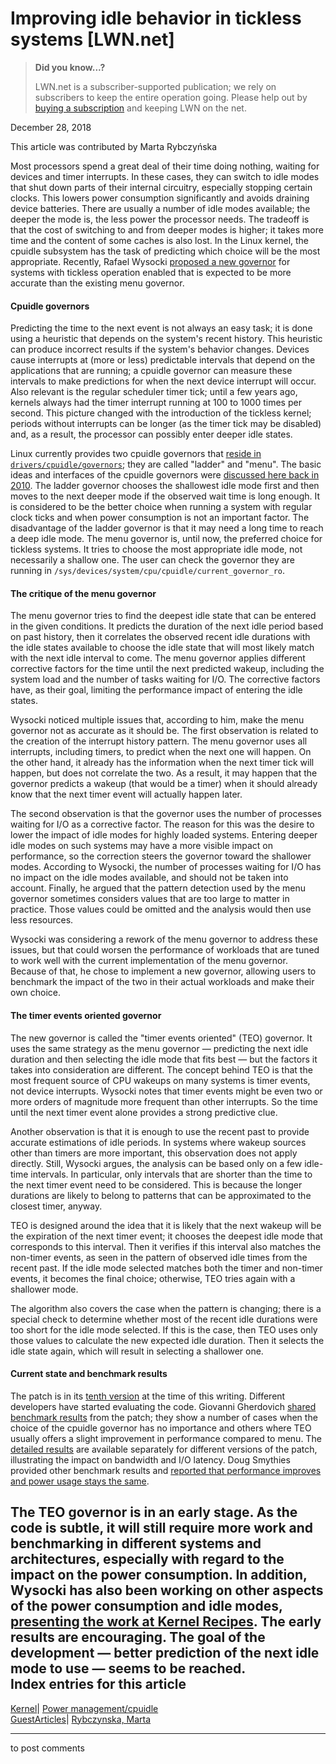 # Improving idle behavior in tickless systems [LWN.net]

> **Did you know...?**
> 
> LWN.net is a subscriber-supported publication; we rely on subscribers to keep the entire operation going. Please help out by [buying a subscription](/Promo/nst-nag4/subscribe) and keeping LWN on the net. 

December 28, 2018

This article was contributed by Marta Rybczyńska

Most processors spend a great deal of their time doing nothing, waiting for devices and timer interrupts. In these cases, they can switch to idle modes that shut down parts of their internal circuitry, especially stopping certain clocks. This lowers power consumption significantly and avoids draining device batteries. There are usually a number of idle modes available; the deeper the mode is, the less power the processor needs. The tradeoff is that the cost of switching to and from deeper modes is higher; it takes more time and the content of some caches is also lost. In the Linux kernel, the cpuidle subsystem has the task of predicting which choice will be the most appropriate. Recently, Rafael Wysocki [proposed a new governor](/ml/linux-kernel/1994073.q7eAg5jFKm%40aspire.rjw.lan/) for systems with tickless operation enabled that is expected to be more accurate than the existing menu governor.

#### Cpuidle governors

Predicting the time to the next event is not always an easy task; it is done using a heuristic that depends on the system's recent history. This heuristic can produce incorrect results if the system's behavior changes. Devices cause interrupts at (more or less) predictable intervals that depend on the applications that are running; a cpuidle governor can measure these intervals to make predictions for when the next device interrupt will occur. Also relevant is the regular scheduler timer tick; until a few years ago, kernels always had the timer interrupt running at 100 to 1000 times per second. This picture changed with the introduction of the tickless kernel; periods without interrupts can be longer (as the timer tick may be disabled) and, as a result, the processor can possibly enter deeper idle states.

Linux currently provides two cpuidle governors that [reside in `drivers/cpuidle/governors`](https://elixir.bootlin.com/linux/v4.20-rc6/source/drivers/cpuidle/governors); they are called "ladder" and "menu". The basic ideas and interfaces of the cpuidle governors were [discussed here back in 2010](/Articles/384146/). The ladder governor chooses the shallowest idle mode first and then moves to the next deeper mode if the observed wait time is long enough. It is considered to be the better choice when running a system with regular clock ticks and when power consumption is not an important factor. The disadvantage of the ladder governor is that it may need a long time to reach a deep idle mode. The menu governor is, until now, the preferred choice for tickless systems. It tries to choose the most appropriate idle mode, not necessarily a shallow one. The user can check the governor they are running in `/sys/devices/system/cpu/cpuidle/current_governor_ro`. 

#### The critique of the menu governor

The menu governor tries to find the deepest idle state that can be entered in the given conditions. It predicts the duration of the next idle period based on past history, then it correlates the observed recent idle durations with the idle states available to choose the idle state that will most likely match with the next idle interval to come. The menu governor applies different corrective factors for the time until the next predicted wakeup, including the system load and the number of tasks waiting for I/O. The corrective factors have, as their goal, limiting the performance impact of entering the idle states.

Wysocki noticed multiple issues that, according to him, make the menu governor not as accurate as it should be. The first observation is related to the creation of the interrupt history pattern. The menu governor uses all interrupts, including timers, to predict when the next one will happen. On the other hand, it already has the information when the next timer tick will happen, but does not correlate the two. As a result, it may happen that the governor predicts a wakeup (that would be a timer) when it should already know that the next timer event will actually happen later.

The second observation is that the governor uses the number of processes waiting for I/O as a corrective factor. The reason for this was the desire to lower the impact of idle modes for highly loaded systems. Entering deeper idle modes on such systems may have a more visible impact on performance, so the correction steers the governor toward the shallower modes. According to Wysocki, the number of processes waiting for I/O has no impact on the idle modes available, and should not be taken into account. Finally, he argued that the pattern detection used by the menu governor sometimes considers values that are too large to matter in practice. Those values could be omitted and the analysis would then use less resources.

Wysocki was considering a rework of the menu governor to address these issues, but that could worsen the performance of workloads that are tuned to work well with the current implementation of the menu governor. Because of that, he chose to implement a new governor, allowing users to benchmark the impact of the two in their actual workloads and make their own choice.

#### The timer events oriented governor

The new governor is called the "timer events oriented" (TEO) governor. It uses the same strategy as the menu governor — predicting the next idle duration and then selecting the idle mode that fits best — but the factors it takes into consideration are different. The concept behind TEO is that the most frequent source of CPU wakeups on many systems is timer events, not device interrupts. Wysocki notes that timer events might be even two or more orders of magnitude more frequent than other interrupts. So the time until the next timer event alone provides a strong predictive clue. 

Another observation is that it is enough to use the recent past to provide accurate estimations of idle periods. In systems where wakeup sources other than timers are more important, this observation does not apply directly. Still, Wysocki argues, the analysis can be based only on a few idle-time intervals. In particular, only intervals that are shorter than the time to the next timer event need to be considered. This is because the longer durations are likely to belong to patterns that can be approximated to the closest timer, anyway.

TEO is designed around the idea that it is likely that the next wakeup will be the expiration of the next timer event; it chooses the deepest idle mode that corresponds to this interval. Then it verifies if this interval also matches the non-timer events, as seen in the pattern of observed idle times from the recent past. If the idle mode selected matches both the timer and non-timer events, it becomes the final choice; otherwise, TEO tries again with a shallower mode. 

The algorithm also covers the case when the pattern is changing; there is a special check to determine whether most of the recent idle durations were too short for the idle mode selected. If this is the case, then TEO uses only those values to calculate the new expected idle duration. Then it selects the idle state again, which will result in selecting a shallower one.

#### Current state and benchmark results

The patch is in its [tenth version](/ml/linux-kernel/2830755.AcCr0sspTm%40aspire.rjw.lan/) at the time of this writing. Different developers have started evaluating the code. Giovanni Gherdovich [shared benchmark results](/ml/linux-pm/1541877001.17878.5.camel@suse.cz/) from the patch; they show a number of cases when the choice of the cpuidle governor has no importance and others where TEO usually offers a slight improvement in performance compared to menu. The [detailed results](https://beta.suse.com/private/ggherdovich/teo-eval/teo-v6-eval.html) are available separately for different versions of the patch, illustrating the impact on bandwidth and I/O latency. Doug Smythies provided other benchmark results and [reported that performance improves and power usage stays the same](/ml/linux-kernel/000001d495ab$5c16eea0$1444cbe0$@net/).

The TEO governor is in an early stage. As the code is subtle, it will still require more work and benchmarking in different systems and architectures, especially with regard to the impact on the power consumption. In addition, Wysocki has also been working on other aspects of the power consumption and idle modes, [presenting the work at Kernel Recipes](/Articles/767630/). The early results are encouraging. The goal of the development — better prediction of the next idle mode to use — seems to be reached.  
Index entries for this article  
---  
[Kernel](/Kernel/Index)| [Power management/cpuidle](/Kernel/Index#Power_management-cpuidle)  
[GuestArticles](/Archives/GuestIndex/)| [Rybczynska, Marta](/Archives/GuestIndex/#Rybczynska_Marta)  
  


* * *

to post comments 
